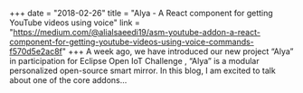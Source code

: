 +++
date = "2018-02-26"
title = "Alya - A React component for getting YouTube videos using voice"
link = "https://medium.com/@alialsaeedi19/asm-youtube-addon-a-react-component-for-getting-youtube-videos-using-voice-commands-f570d5e2ac8f"
+++
A week ago, we have introduced our new project “Alya” in participation for Eclipse Open IoT Challenge , “Alya” is a modular personalized open-source smart mirror. In this blog, I am excited to talk about one of the core addons…